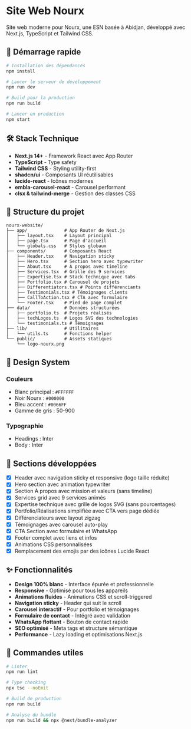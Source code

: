 # Site Web Nourx

Site web moderne pour Nourx, une ESN basée à Abidjan, développé avec Next.js, TypeScript et Tailwind CSS.

## 🚀 Démarrage rapide

```bash
# Installation des dépendances
npm install

# Lancer le serveur de développement
npm run dev

# Build pour la production
npm run build

# Lancer en production
npm start
```

## 🛠️ Stack Technique

- **Next.js 14+** - Framework React avec App Router
- **TypeScript** - Type safety
- **Tailwind CSS** - Styling utility-first
- **shadcn/ui** - Composants UI réutilisables
- **lucide-react** - Icônes modernes
- **embla-carousel-react** - Carousel performant
- **clsx & tailwind-merge** - Gestion des classes CSS

## 📁 Structure du projet

```
nourx-website/
├── app/              # App Router de Next.js
│   ├── layout.tsx    # Layout principal
│   ├── page.tsx      # Page d'accueil
│   └── globals.css   # Styles globaux
├── components/       # Composants React
│   ├── Header.tsx    # Navigation sticky
│   ├── Hero.tsx      # Section hero avec typewriter
│   ├── About.tsx     # À propos avec timeline
│   ├── Services.tsx  # Grille des 9 services
│   ├── Expertise.tsx # Stack technique avec tabs
│   ├── Portfolio.tsx # Carousel de projets
│   ├── Differentiators.tsx # Points différenciants
│   ├── Testimonials.tsx # Témoignages clients
│   ├── CallToAction.tsx # CTA avec formulaire
│   └── Footer.tsx    # Pied de page complet
├── data/             # Données structurées
│   ├── portfolio.ts  # Projets réalisés
│   ├── techLogos.ts  # Logos SVG des technologies
│   └── testimonials.ts # Témoignages
├── lib/              # Utilitaires
│   └── utils.ts      # Fonctions helper
└── public/           # Assets statiques
    └── logo-nourx.png
```

## 🎨 Design System

### Couleurs
- Blanc principal : `#FFFFFF`
- Noir Nourx : `#000000`
- Bleu accent : `#0066FF`
- Gamme de gris : 50-900

### Typographie
- Headings : Inter
- Body : Inter

## 📝 Sections développées

- [x] Header avec navigation sticky et responsive (logo taille réduite)
- [x] Hero section avec animation typewriter
- [x] Section À propos avec mission et valeurs (sans timeline)
- [x] Services grid avec 9 services animés
- [x] Expertise technique avec grille de logos SVG (sans pourcentages)
- [x] Portfolio/Réalisations simplifiée avec CTA vers page dédiée
- [x] Différenciateurs avec layout zigzag
- [x] Témoignages avec carousel auto-play
- [x] CTA Section avec formulaire et WhatsApp
- [x] Footer complet avec liens et infos
- [x] Animations CSS personnalisées
- [x] Remplacement des emojis par des icônes Lucide React

## ✨ Fonctionnalités

- **Design 100% blanc** - Interface épurée et professionnelle
- **Responsive** - Optimisé pour tous les appareils
- **Animations fluides** - Animations CSS et scroll-triggered
- **Navigation sticky** - Header qui suit le scroll
- **Carousel interactif** - Pour portfolio et témoignages
- **Formulaire de contact** - Intégré avec validation
- **WhatsApp flottant** - Bouton de contact rapide
- **SEO optimisé** - Meta tags et structure sémantique
- **Performance** - Lazy loading et optimisations Next.js

## 🔧 Commandes utiles

```bash
# Linter
npm run lint

# Type checking
npx tsc --noEmit

# Build de production
npm run build

# Analyse du bundle
npm run build && npx @next/bundle-analyzer
```